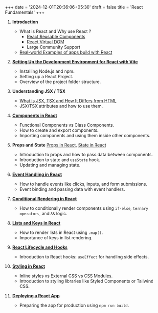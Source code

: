 +++
date = '2024-12-01T20:36:06+05:30'
draft = false
title = 'React Fundamentals'
+++

1. **Introduction**
	- What is React and Why use React ?
		- [React Reusable Components](../react-reusable-components)
		- [React Virtual DOM](../react-virtual-dom)
		- Large Community Support
	- [Real-world Examples of apps build with React](../real-world-examples-of-apps-build-with-react)

2. [**Setting Up the Development Environment for React with Vite**](../setting-up-the-development-environment-for-react-with-vite)
	- Installing Node.js and npm.
	- Setting up a React Project.
	- Overview of the project folder structure.

3. **Understanding JSX / TSX** 
	- [What is JSX, TSX and How It Differs from HTML](../what-is-jsx-tsx-and-how-ut-differs-from-html)
	- JSX/TSX attributes and how to use them.

4. [**Components in React**](../components-in-react) 
	- Functional Components vs Class Components.
	- How to create and export components.
	- Importing components and using them inside other components.

5. **Props and State** [Props in React](../props-in-react), [State in React](../state-in-react)
	- Introduction to props and how to pass data between components.
	- Introduction to state and `useState` hook.
	- Updating and managing state.

6. [**Event Handling in React** ](../event-handling-in-react)
	- How to handle events like clicks, inputs, and form submissions.
	- Event binding and passing data with event handlers.

7. [**Conditional Rendering in React**](../conditional-rendering-in-react)
	- How to conditionally render components using `if-else`, `ternary operators`, and `&&` logic.

8.  [**Lists and Keys in React**](../lists-and-keys-in-react)
	- How to render lists in React using `.map()`.
	- Importance of keys in list rendering.

9. [**React Lifecycle and Hooks**](../react-lifecycle-and-hooks)
	- Introduction to React hooks: `useEffect` for handling side effects.

10. [**Styling in React**](../styling-in-react)
	- Inline styles vs External CSS vs CSS Modules.
	- Introduction to styling libraries like Styled Components or Tailwind CSS.

11. [**Deploying a React App**](../deploying-a-react-app)
	- Preparing the app for production using `npm run build`.